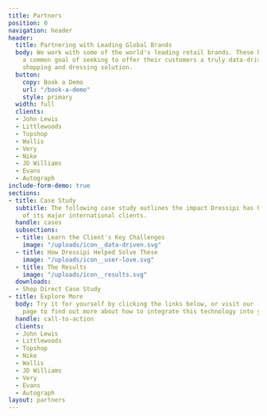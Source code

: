 ```yaml
---
title: Partners
position: 0
navigation: header
header:
  title: Partnering with Leading Global Brands
  body: We work with some of the world's leading retail brands. These brands share
    a common goal of seeking to offer their customers a truly data-driven, personalised
    shopping and dressing solution.
  button:
    copy: Book a Demo
    url: "/book-a-demo"
    style: primary
  width: full
  clients:
  - John Lewis
  - Littlewoods
  - Topshop
  - Wallis
  - Very
  - Nike
  - JD Williams
  - Evans
  - Autograph
include-form-demo: true
sections:
- title: Case Study
  subtitle: The following case study outlines the impact Dressipi has had on some
    of its major international clients.
  handle: cases
  subsections:
  - title: Learn the Client's Key Challenges
    image: "/uploads/icon__data-driven.svg"
  - title: How Dressipi Helped Solve These
    image: "/uploads/icon__user-love.svg"
  - title: The Results
    image: "/uploads/icon__results.svg"
  downloads:
  - Shop Direct Case Study
- title: Explore More
  body: Try it for yourself by clicking the links below, or visit our [How it Works](/how-it-works)
    page to find out more about how to integrate this technology into your own site.
  handle: call-to-action
  clients:
  - John Lewis
  - Littlewoods
  - Topshop
  - Nike
  - Wallis
  - JD Williams
  - Very
  - Evans
  - Autograph
layout: partners
---
```


